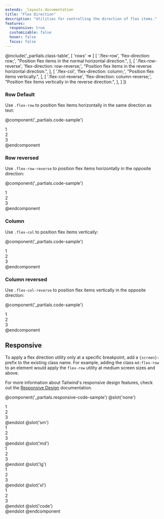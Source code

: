 ```yaml
---
extends: _layouts.documentation
title: "Flex Direction"
description: "Utilities for controlling the direction of flex items."
features:
  responsive: true
  customizable: false
  hover: false
  focus: false
---
```


@include('_partials.class-table', [
  'rows' => [
    [
      '.flex-row',
      'flex-direction: row;',
      "Position flex items in the normal horizontal direction.",
    ],
    [
     '.flex-row-reverse',
     'flex-direction: row-reverse;',
     "Position flex items in the reverse horizontal direction.",
    ],
    [
      '.flex-col',
      'flex-direction: column;',
      "Position flex items vertically.",
    ],
    [
      '.flex-col-reverse',
      'flex-direction: column-reverse;',
      "Position flex items vertically in the reverse direction.",
    ],
  ]
])

### Row <span class="ml-2 font-semibold text-grey text-sm uppercase tracking-wide">Default</span>

Use `.flex-row` to position flex items horizontally in the same direction as text:

@component('_partials.code-sample')
<div class="flex flex-row bg-grey-lighter">
  <div class="text-grey-dark text-center bg-grey-light px-4 py-2 m-2">1</div>
  <div class="text-grey-dark text-center bg-grey-light px-4 py-2 m-2">2</div>
  <div class="text-grey-dark text-center bg-grey-light px-4 py-2 m-2">3</div>
</div>
@endcomponent

### Row reversed

Use `.flex-row-reverse` to position flex items horizontally in the opposite direction:

@component('_partials.code-sample')
<div class="flex flex-row-reverse bg-grey-lighter ">
  <div class="text-grey-dark text-center bg-grey-light px-4 py-2 m-2">1</div>
  <div class="text-grey-dark text-center bg-grey-light px-4 py-2 m-2">2</div>
  <div class="text-grey-dark text-center bg-grey-light px-4 py-2 m-2">3</div>
</div>
@endcomponent

### Column

Use `.flex-col` to position flex items vertically:

@component('_partials.code-sample')
<div class="flex flex-col bg-grey-lighter ">
  <div class="text-grey-dark text-center bg-grey-light px-4 py-2 m-2">1</div>
  <div class="text-grey-dark text-center bg-grey-light px-4 py-2 m-2">2</div>
  <div class="text-grey-dark text-center bg-grey-light px-4 py-2 m-2">3</div>
</div>
@endcomponent

### Column reversed

Use `.flex-col-reverse` to position flex items vertically in the opposite direction:

@component('_partials.code-sample')
<div class="flex flex-col-reverse bg-grey-lighter ">
  <div class="text-grey-dark text-center bg-grey-light px-4 py-2 m-2">1</div>
  <div class="text-grey-dark text-center bg-grey-light px-4 py-2 m-2">2</div>
  <div class="text-grey-dark text-center bg-grey-light px-4 py-2 m-2">3</div>
</div>
@endcomponent

## Responsive

To apply a flex direction utility only at a specific breakpoint, add a `{screen}:` prefix to the existing class name. For example, adding the class `md:flex-row` to an element would apply the `flex-row` utility at medium screen sizes and above.

For more information about Tailwind's responsive design features, check out the [Responsive Design](/docs/responsive-design) documentation.

@component('_partials.responsive-code-sample')
@slot('none')
<div class="flex flex-row bg-grey-lighter ">
  <div class="text-grey-dark text-center bg-grey-light px-4 py-2 m-2">1</div>
  <div class="text-grey-dark text-center bg-grey-light px-4 py-2 m-2">2</div>
  <div class="text-grey-dark text-center bg-grey-light px-4 py-2 m-2">3</div>
</div>
@endslot
@slot('sm')
<div class="flex flex-col bg-grey-lighter ">
  <div class="text-grey-dark text-center bg-grey-light px-4 py-2 m-2">1</div>
  <div class="text-grey-dark text-center bg-grey-light px-4 py-2 m-2">2</div>
  <div class="text-grey-dark text-center bg-grey-light px-4 py-2 m-2">3</div>
</div>
@endslot
@slot('md')
<div class="flex flex-row-reverse bg-grey-lighter ">
  <div class="text-grey-dark text-center bg-grey-light px-4 py-2 m-2">1</div>
  <div class="text-grey-dark text-center bg-grey-light px-4 py-2 m-2">2</div>
  <div class="text-grey-dark text-center bg-grey-light px-4 py-2 m-2">3</div>
</div>
@endslot
@slot('lg')
<div class="flex flex-col-reverse bg-grey-lighter ">
  <div class="text-grey-dark text-center bg-grey-light px-4 py-2 m-2">1</div>
  <div class="text-grey-dark text-center bg-grey-light px-4 py-2 m-2">2</div>
  <div class="text-grey-dark text-center bg-grey-light px-4 py-2 m-2">3</div>
</div>
@endslot
@slot('xl')
<div class="flex flex-row bg-grey-lighter ">
  <div class="text-grey-dark text-center bg-grey-light px-4 py-2 m-2">1</div>
  <div class="text-grey-dark text-center bg-grey-light px-4 py-2 m-2">2</div>
  <div class="text-grey-dark text-center bg-grey-light px-4 py-2 m-2">3</div>
</div>
@endslot
@slot('code')
<div class="none:flex-row sm:flex-col md:flex-row-reverse lg:flex-col-reverse xl:flex-row ...">
  <!-- ... -->
</div>
@endslot
@endcomponent
